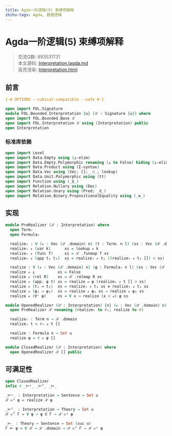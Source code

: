 ```yaml
---
title: Agda一阶逻辑(5) 束缚项解释
zhihu-tags: Agda, 数理逻辑
---
```


# Agda一阶逻辑(5) 束缚项解释

> 交流Q群: 893531731  
> 本文源码: [Interpretation.lagda.md](https://github.com/choukh/agda-flypitch/blob/main/src/FOL/Bounded/Interpretation.lagda.md)  
> 高亮渲染: [Interpretation.html](https://choukh.github.io/agda-flypitch/FOL.Bounded.Interpretation.html)  

## 前言

```agda
{-# OPTIONS --cubical-compatible --safe #-}

open import FOL.Signature
module FOL.Bounded.Interpretation {u} (ℒ : Signature {u}) where
open import FOL.Bounded.Base ℒ
open import FOL.Interpretation ℒ using (Interpretation) public
open Interpretation
```

### 标准库依赖

```agda
open import Level
open import Data.Empty using (⊥-elim)
open import Data.Empty.Polymorphic renaming (⊥ to False) hiding (⊥-elim)
open import Data.Product using (Σ-syntax)
open import Data.Vec using (Vec; []; _∷_; lookup)
open import Data.Unit.Polymorphic using (tt)
open import Function using (_$_)
open import Relation.Nullary using (Dec)
open import Relation.Unary using (Pred; _∈_)
open import Relation.Binary.PropositionalEquality using (_≡_)
```

## 实现

```agda
module PreRealizer (𝒮 : Interpretation) where
  open Termₗ
  open Formulaₗ

  realizeₜ : ∀ (𝓋 : Vec (𝒮 .domain) n) (t : Termₗ n l) (xs : Vec (𝒮 .domain) l) → 𝒮 .domain
  realizeₜ 𝓋 (var k)      xs = lookup 𝓋 k
  realizeₜ 𝓋 (func f)     xs = 𝒮 .funmap f xs
  realizeₜ 𝓋 (app t₁ t₂)  xs = realizeₜ 𝓋 t₁ ((realizeₜ 𝓋 t₂ []) ∷ xs)

  realize : ∀ (𝓋 : Vec (𝒮 .domain) n) (φ : Formulaₗ n l) (xs : Vec (𝒮 .domain) l) → Set u
  realize 𝓋 ⊥          xs = False
  realize 𝓋 (rel R)    xs = 𝒮 .relmap R xs
  realize 𝓋 (appᵣ φ t) xs = realize 𝓋 φ (realizeₜ 𝓋 t [] ∷ xs)
  realize 𝓋 (t₁ ≈ t₂)  xs = realizeₜ 𝓋 t₁ xs ≡ realizeₜ 𝓋 t₂ xs
  realize 𝓋 (φ₁ ⇒ φ₂)  xs = realize 𝓋 φ₁ xs → realize 𝓋 φ₂ xs
  realize 𝓋 (∀' φ)     xs = ∀ x → realize (x ∷ 𝓋) φ xs
```

```agda
module OpenedRealizer (𝒮 : Interpretation) {n} (𝓋 : Vec (𝒮 .domain) n) where
  open PreRealizer 𝒮 renaming (realizeₜ to rₜ; realize to r)

  realizeₜ : Term n → 𝒮 .domain
  realizeₜ t = rₜ 𝓋 t []

  realize : Formula n → Set u
  realize φ = r 𝓋 φ []
```

```agda
module ClosedRealizer (𝒮 : Interpretation) where
  open OpenedRealizer 𝒮 [] public
```

## 可满足性

```agda
open ClosedRealizer
infix 4 _⊨ˢ_ _⊨ᵀ_ _⊨_

_⊨ˢ_ : Interpretation → Sentence → Set u
𝒮 ⊨ˢ φ = realize 𝒮 φ

_⊨ᵀ_ : Interpretation → Theory → Set u
𝒮 ⊨ᵀ Γ = ∀ φ → φ ∈ Γ → 𝒮 ⊨ˢ φ

_⊨_ : Theory → Sentence → Set (suc u)
Γ ⊨ φ = ∀ 𝒮 → 𝒮 .domain → 𝒮 ⊨ᵀ Γ → 𝒮 ⊨ˢ φ
```
